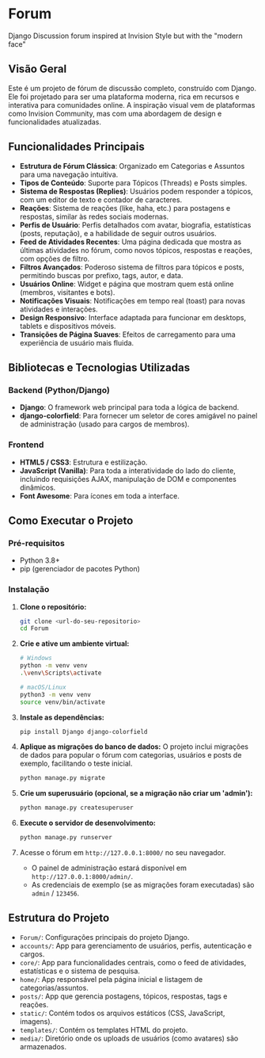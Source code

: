 # Forum
Django Discussion forum inspired at Invision Style but with the "modern face"

## Visão Geral

Este é um projeto de fórum de discussão completo, construído com Django. Ele foi projetado para ser uma plataforma moderna, rica em recursos e interativa para comunidades online. A inspiração visual vem de plataformas como Invision Community, mas com uma abordagem de design e funcionalidades atualizadas.

## Funcionalidades Principais

- **Estrutura de Fórum Clássica**: Organizado em Categorias e Assuntos para uma navegação intuitiva.
- **Tipos de Conteúdo**: Suporte para Tópicos (Threads) e Posts simples.
- **Sistema de Respostas (Replies)**: Usuários podem responder a tópicos, com um editor de texto e contador de caracteres.
- **Reações**: Sistema de reações (like, haha, etc.) para postagens e respostas, similar às redes sociais modernas.
- **Perfis de Usuário**: Perfis detalhados com avatar, biografia, estatísticas (posts, reputação), e a habilidade de seguir outros usuários.
- **Feed de Atividades Recentes**: Uma página dedicada que mostra as últimas atividades no fórum, como novos tópicos, respostas e reações, com opções de filtro.
- **Filtros Avançados**: Poderoso sistema de filtros para tópicos e posts, permitindo buscas por prefixo, tags, autor, e data.
- **Usuários Online**: Widget e página que mostram quem está online (membros, visitantes e bots).
- **Notificações Visuais**: Notificações em tempo real (toast) para novas atividades e interações.
- **Design Responsivo**: Interface adaptada para funcionar em desktops, tablets e dispositivos móveis.
- **Transições de Página Suaves**: Efeitos de carregamento para uma experiência de usuário mais fluida.

## Bibliotecas e Tecnologias Utilizadas

### Backend (Python/Django)
- **Django**: O framework web principal para toda a lógica de backend.
- **django-colorfield**: Para fornecer um seletor de cores amigável no painel de administração (usado para cargos de membros).

### Frontend
- **HTML5 / CSS3**: Estrutura e estilização.
- **JavaScript (Vanilla)**: Para toda a interatividade do lado do cliente, incluindo requisições AJAX, manipulação de DOM e componentes dinâmicos.
- **Font Awesome**: Para ícones em toda a interface.

## Como Executar o Projeto

### Pré-requisitos
- Python 3.8+
- pip (gerenciador de pacotes Python)

### Instalação
1.  **Clone o repositório:**
    ```bash
    git clone <url-do-seu-repositorio>
    cd Forum
    ```

2.  **Crie e ative um ambiente virtual:**
    ```bash
    # Windows
    python -m venv venv
    .\venv\Scripts\activate

    # macOS/Linux
    python3 -m venv venv
    source venv/bin/activate
    ```

3.  **Instale as dependências:**
    ```bash
    pip install Django django-colorfield
    ```

4.  **Aplique as migrações do banco de dados:**
    O projeto inclui migrações de dados para popular o fórum com categorias, usuários e posts de exemplo, facilitando o teste inicial.
    ```bash
    python manage.py migrate
    ```

5.  **Crie um superusuário (opcional, se a migração não criar um 'admin'):**
    ```bash
    python manage.py createsuperuser
    ```

6.  **Execute o servidor de desenvolvimento:**
    ```bash
    python manage.py runserver
    ```

7.  Acesse o fórum em `http://127.0.0.1:8000/` no seu navegador.
    -   O painel de administração estará disponível em `http://127.0.0.1:8000/admin/`.
    -   As credenciais de exemplo (se as migrações foram executadas) são `admin` / `123456`.

## Estrutura do Projeto

-   `Forum/`: Configurações principais do projeto Django.
-   `accounts/`: App para gerenciamento de usuários, perfis, autenticação e cargos.
-   `core/`: App para funcionalidades centrais, como o feed de atividades, estatísticas e o sistema de pesquisa.
-   `home/`: App responsável pela página inicial e listagem de categorias/assuntos.
-   `posts/`: App que gerencia postagens, tópicos, respostas, tags e reações.
-   `static/`: Contém todos os arquivos estáticos (CSS, JavaScript, imagens).
-   `templates/`: Contém os templates HTML do projeto.
-   `media/`: Diretório onde os uploads de usuários (como avatares) são armazenados.
